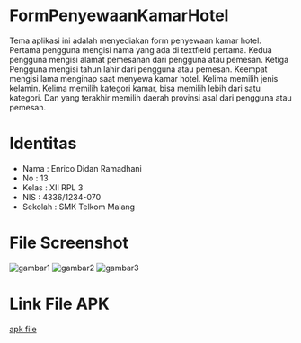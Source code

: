 # FormPenyewaanKamarHotel
Tema aplikasi ini adalah menyediakan form penyewaan kamar hotel. Pertama pengguna mengisi nama yang ada di textfield pertama. 
Kedua pengguna mengisi alamat pemesanan dari pengguna atau pemesan. Ketiga Pengguna 
mengisi tahun lahir dari pengguna atau pemesan. Keempat mengisi lama menginap saat menyewa kamar hotel. Kelima memilih jenis 
kelamin. Kelima memilih kategori kamar, bisa memilih lebih dari satu kategori. Dan yang terakhir memilih daerah provinsi asal 
dari pengguna atau pemesan.

# Identitas
* Nama : Enrico Didan Ramadhani
* No : 13
* Kelas : XII RPL 3
* NIS : 4336/1234-070
* Sekolah : SMK Telkom Malang

# File Screenshot
![gambar1](https://cloud.githubusercontent.com/assets/22855247/19410570/d4fd6b64-9319-11e6-9e98-e9329d0c08f2.jpeg)
![gambar2](https://cloud.githubusercontent.com/assets/22855247/19410584/fbd982f4-9319-11e6-9c57-9600ba1b8284.jpeg)
![gambar3](https://cloud.githubusercontent.com/assets/22855247/19410590/0de4bf72-931a-11e6-84ed-08df8849e2a3.jpeg)

# Link File APK
[apk file](https://drive.google.com/file/d/0B5z5VYGd_-tLcG5WdFhxM2t2MG8/view)
